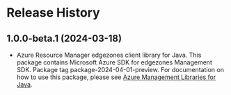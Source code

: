# Release History

## 1.0.0-beta.1 (2024-03-18)

- Azure Resource Manager edgezones client library for Java. This package contains Microsoft Azure SDK for edgezones Management SDK.  Package tag package-2024-04-01-preview. For documentation on how to use this package, please see [Azure Management Libraries for Java](https://aka.ms/azsdk/java/mgmt).
